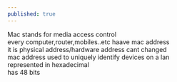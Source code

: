 ```yaml
---
published: true
---
```

Mac stands for media access control<br>
every computer,router,mobiles..etc haave mac address<br>
it is physical address/hardware address cant changed<br>
mac address used to uniquely identify devices on a lan<br>
represented in hexadecimal<br>
has 48 bits<br>
